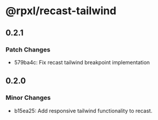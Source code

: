 # @rpxl/recast-tailwind

## 0.2.1

### Patch Changes

- 579ba4c: Fix recast tailwind breakpoint implementation

## 0.2.0

### Minor Changes

- b15ea25: Add responsive tailwind functionality to recast.
